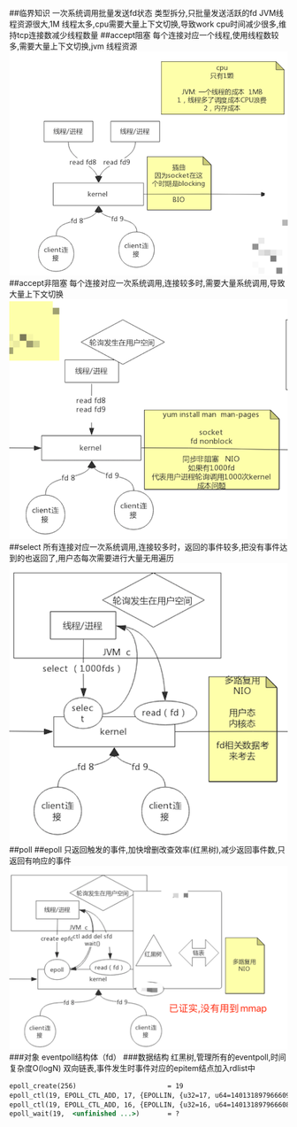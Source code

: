 ##临界知识
一次系统调用批量发送fd状态
类型拆分,只批量发送活跃的fd
JVM线程资源很大,1M
线程太多,cpu需要大量上下文切换,导致work cpu时间减少很多,维持tcp连接数减少线程数量
##accept阻塞
每个连接对应一个线程,使用线程数较多,需要大量上下文切换,jvm 线程资源
![](.z_linux_01_NIO_accept_select_poll_epoll_images/8b66d7e3.png)
##accept非阻塞 
每个连接对应一次系统调用,连接较多时,需要大量系统调用,导致大量上下文切换
![](.z_linux_01_NIO_accept_select_poll_epoll_images/0fa9da4c.png)
##select
所有连接对应一次系统调用,连接较多时，返回的事件较多,把没有事件达到的也返回了,用户态每次需要进行大量无用遍历
![](.z_linux_01_NIO_accept_select_poll_epoll_images/8fd9c927.png)
##poll
##epoll
只返回触发的事件,加快增删改查效率(红黑树),减少返回事件数,只返回有响应的事件
![](.z_linux_01_NIO_accept_select_poll_epoll_images/261637d2.png)
###对象
eventpoll结构体（fd）
###数据结构
红黑树,管理所有的eventpoll,时间复杂度O(logN)
双向链表,事件发生时事件对应的epitem结点加入rdlist中
[](https://www.cnblogs.com/zhilong233/p/13410719.html)
```asp
epoll_create(256)                       = 19
epoll_ctl(19, EPOLL_CTL_ADD, 17, {EPOLLIN, {u32=17, u64=140131897966609}}) = 0
epoll_ctl(19, EPOLL_CTL_ADD, 16, {EPOLLIN, {u32=16, u64=140131897966608}}) = 0
epoll_wait(19,  <unfinished ...>)       = ?           
```
[](SocketMultiplexingSingleThreadv2)
